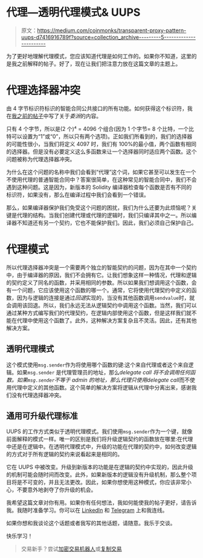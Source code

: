 # 代理—透明代理模式& UUPS

> 原文：<https://medium.com/coinmonks/transparent-proxy-pattern-uups-d7416916789f?source=collection_archive---------5----------------------->

为了更好地理解代理模式，您应该知道代理是如何工作的。如果你不知道，这里的是我之前解释的帖子。好了，现在让我们把注意力放在这篇文章的主题上。

# 代理选择器冲突

由 4 字节标识符标识的智能合同公共接口的所有功能。如何获得这个标识符，我在[我之前的帖子](/coinmonks/ethernaut-delegation-dangerous-delegatecall-e6d7a759d4f9)中写了关于*委派*的内容。

只有 4 个字节，所以是(2 个)⁴ = 4096 个组合(因为 1 个字节= 8 个比特，一个比特可以设置为“1”或“0”，所以只有两个选项)。正如我们所看到的，我们的选择器的可能性很小，当我们将定义 4097 时，我们有 100%的最小值，两个函数有相同的选择器。但是没有必要定义这么多函数来让一个选择器同时适应两个函数。这个问题被称为代理选择器冲突。

为什么在这个问题的名称中我们会看到“代理”这个词，如果它甚至可以发生在一个不使用代理的普通智能合同中？答案很简单，在这种常见的智能合同中，我们不会遇到这种问题。这是因为，新版本的 Solidity 编译器检查每个函数是否有不同的标识符，如果没有，那么在编译过程中我们会看到一个错误。

那么，如果编译器保护我们免受这个问题的困扰，我们为什么还要为此烦恼呢？关键是代理的结构。当我们创建代理或代理的逻辑时，我们只编译其中之一。所以编译器不知道还有另一个契约，它也不能保护我们。因此，我们必须自己保护自己。

# 代理模式

所以代理选择器冲突是一个需要两个独立的智能契约的问题，因为在其中一个契约中，由于编译器的原因，我们不会拥有它。让我们想象这样一种情况，代理和逻辑的契约定义了同名的函数，并采用相同的参数。所以如果我们想调用这个函数，会有一个问题，它应该使用这个函数的哪一个。通常，它将使用代理契约中定义的函数，因为与逻辑的连接是通过*回退*实现的，当没有其他函数调用`sendvalue`时，就会调用该回退。所以，我们永远无法从逻辑契约中调用这个函数。当然，我们可以通过某种方式编写我们的代理契约，在逻辑内部使用这个函数，但是这样我们就不能在代理中使用这个函数了。此外，这种解决方案复杂且不灵活。因此，还有其他解决方案。

## 透明代理模式

这个模式使用`msg.sender`作为将使用哪个函数的键:这个来自代理或者这个来自逻辑。如果`msg.sender` 是代理管理员的地址，那么*delegate call 将不会调用任何函数。*如果`msg.sender`不等于 admin 的地址，那么代理只使用*delegate call*而不使用代理中定义的其他函数。这个简单的解决方案将逻辑从代理中分离出来，感谢我们没有代理选择器冲突。

## 通用可升级代理标准

UUPS 的工作方式类似于透明代理模式。我们使用`msg.sender`作为一个键，就像前面解释的模式一样。唯一的区别是我们将升级逻辑契约的函数放在哪里:在代理中还是在逻辑中。在透明代理模式中，升级的功能在代理的契约中，如何改变逻辑的方式对于所有逻辑的契约来说看起来是相同的。

它在 UUPS 中被改变。升级到新版本的功能是在逻辑的契约中实现的，因此升级的机制可能会随时间而改变。此外，如果新版本的逻辑没有升级机制，那么整个项目将是不可变的，并且无法更改。因此，如果你想使用这种模式，你应该非常小心，不要意外地剥夺了你升级的机会。

我希望这篇文章对你有用。如果你有任何想法，我如何能使我的帖子更好，请告诉我。我随时准备学习。你可以在 [LinkedIn](https://pl.linkedin.com/in/szymon-skrzy%C5%84ski-881462214) 和 [Telegram](https://t.me/eszymi) 上和我连线。

如果你想和我谈论这个话题或者我写的其他话题，请随意。我乐于交谈。

快乐学习！

> 交易新手？尝试[加密交易机器人](/coinmonks/crypto-trading-bot-c2ffce8acb2a)或[复制交易](/coinmonks/top-10-crypto-copy-trading-platforms-for-beginners-d0c37c7d698c)